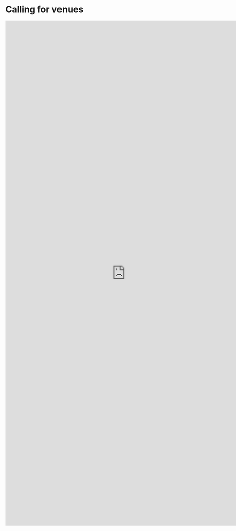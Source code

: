 <h1> Calling for venues </h1>

<iframe src="https://docs.google.com/forms/d/e/1FAIpQLSf32AbHqIXYdiT-5rC-RJd8kwEx3XrDSO0hdBQzYp8h1du0tQ/viewform?embedded=true" width="760px" height="1600px" frameborder="0" marginheight="0" marginwidth="0" scrolling="no">Loading...</iframe>
